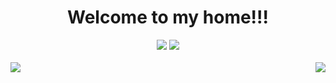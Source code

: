 <div><h1 align=center>Welcome to my home!!!</h1></div>
<div align=center>
  <img src="https://img.shields.io/badge/Python-yellow?style=plastic&logo=python" />
  <img src="https://img.shields.io/badge/C-red?style=plastic&logo=c" />
</div>
</br>
<div>
  <img align=right src="https://github-readme-stats.vercel.app/api/top-langs/?username=lnznjn&layout=compact&theme=tokyonight" />
  <img align=left src="https://github-readme-stats.vercel.app/api?username=lnznjn&show_icons=true&theme=radical" />
</div>
</br>

